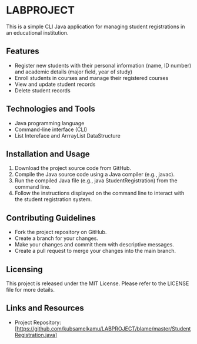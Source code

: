 # LABPROJECT

This is a simple CLI Java application for managing student registrations in an educational institution.

## Features

* Register new students with their personal information (name, ID number) and academic details (major field, year of study)
* Enroll students in courses and manage their registered courses
* View and update student records
* Delete student records

## Technologies and Tools

* Java programming language
* Command-line interface (CLI)
*  List Intereface and ArrrayList DataStructure 

## Installation and Usage

1. Download the project source code from GitHub.
2. Compile the Java source code using a Java compiler (e.g., javac).
3. Run the compiled Java file (e.g., java StudentRegistration) from the command line.
4. Follow the instructions displayed on the command line to interact with the student registration system.

## Contributing Guidelines

* Fork the project repository on GitHub.
* Create a branch for your changes.
* Make your changes and commit them with descriptive messages.
* Create a pull request to merge your changes into the main branch.

## Licensing

This project is released under the MIT License. Please refer to the LICENSE file for more details.

## Links and Resources

* Project Repository: [https://github.com/kubsamelkamu/LABPROJECT/blame/master/StudentRegistration.java]
